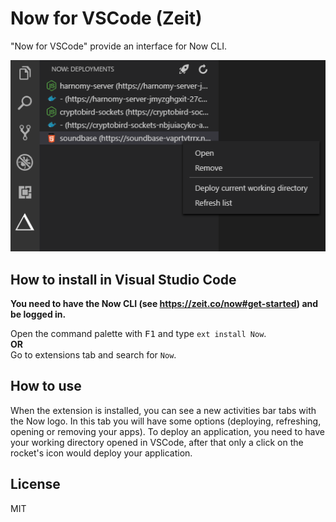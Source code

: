 # Now for VSCode (Zeit)
"Now for VSCode" provide an interface for Now CLI.

![](https://raw.githubusercontent.com/QuantumSheep/vscode-now/master/resources/nowvscode.png)


## How to install in Visual Studio Code
**You need to have the Now CLI (see https://zeit.co/now#get-started) and be logged in.**

Open the command palette with <kbd>F1</kbd> and type `ext install Now`.  
**OR**  
Go to extensions tab and search for `Now`.


## How to use
When the extension is installed, you can see a new activities bar tabs with the Now logo. In this tab you will have some options (deploying, refreshing, opening or removing your apps). To deploy an application, you need to have your working directory opened in VSCode, after that only a click on the rocket's icon would deploy your application.


## License
MIT